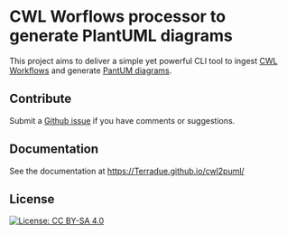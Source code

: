 # CWL Worflows processor to generate PlantUML diagrams

This project aims to deliver a simple yet powerful CLI tool to ingest [CWL Workflows](https://www.commonwl.org/) and generate [PantUM diagrams](https://plantuml.com/).

## Contribute

Submit a [Github issue](https://github.com/Terradue/cwl2puml/issues) if you have comments or suggestions.

## Documentation

See the documentation at https://Terradue.github.io/cwl2puml/

## License

[![License: CC BY-SA 4.0](https://img.shields.io/badge/License-CC_BY--SA_4.0-lightgrey.svg)](https://creativecommons.org/licenses/by-sa/4.0/)
